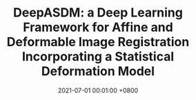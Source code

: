 ---
title:          "DeepASDM: a Deep Learning Framework for Affine and Deformable Image Registration Incorporating a Statistical Deformation Model"
date:           2021-07-01 00:01:00 +0800
selected:       true
pub:            "IEEE EMBS International Conference on Biomedical and Health Informatics (BHI)"
pub_date:       "2021"
# abstract: 
# cover:          
authors:
- Xiaoru Gao
- Jeroen Van Houtte
- Zihao Chen
- Guoyan

links:
  Paper: https://ieeexplore.ieee.org/abstract/document/9508553
---